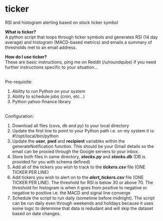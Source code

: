 # ticker
RSI and histogram alerting based on stock ticker symbol

<b>What is ticker?</b><br>
A python script that loops through ticker symbols and generates RSI (14 day average) and histogram (MACD-based metrics)
and emails a summary of thresholds met to an email address.

<b>How do I use ticker?</b><br>
These are basic instructions, ping me on Reddit (/u/roundqube) if you need further instructions specific to your situation...<br><br>

Pre-requisite:<br>
1. Ability to run Python on your system<br>
2. Ability to schedule jobs (cron, etc...)<br>
3. Python yahoo-finance library<br><br>

Configuration:<br>
1. Download all files (csvs, db and py) to your local directory<br>
2. Update the first line to point to your Python path i.e. on my system it is: #!/opt/local/bin/python<br>
3. Update the <b>user</b>, <b>pwd</b> and <b>recipient</b> variables within the generateNotification function.  This should be your Gmail details so the email can be proxied through the Google servers to your inbox.
4. Store both files in same directory, <i><b>stocks.py</b></i> and <i><b>stocks.db</b></i> (DB is provided for you with schema defined)<br>
5. Add all of the tickers you wish to track to the <i><b>tickers.csv</b></i> file (ONE TICKER PER LINE)<br>
6. Add tickers you wish to alert on to the <i><b>alert_tickers.csv</b></i> file (ONE TICKER PER LINE).  The threshold for RSI is below 30 or above 70.  The threshold for histogram is when it goes from positive to negative or negative to positive i.e. the MACD and signal line converge<br>
7. Schedule the script to run daily (sometime before midnight).  The script can be run daily even through weekends and holidays because it uses some logic to determine that data is redudant and will skip the dataset based on date changes.
